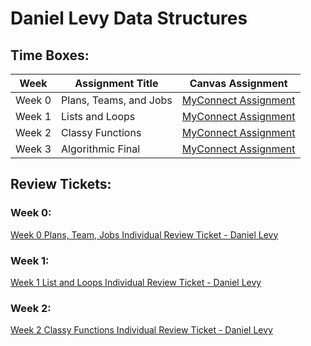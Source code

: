 # Daniel Levy Data Structures #

## Time Boxes: ##
| Week | Assignment Title | Canvas Assignment |
| ---- | ---------------- | ----------------- |
| Week 0 | Plans, Teams, and Jobs | [MyConnect Assignment](https://poway.instructure.com/courses/112335/assignments/2043640) |
| Week 1 | Lists and Loops | [MyConnect Assignment](https://poway.instructure.com/courses/112335/assignments/2057997) |
| Week 2 | Classy Functions | [MyConnect Assignment](https://poway.instructure.com/courses/112335/assignments/2062669) |
| Week 3 | Algorithmic Final | [MyConnect Assignment](https://poway.instructure.com/courses/112335/assignments/2077246) |

## Review Tickets: ##
### Week 0: ###
[Week 0 Plans, Team, Jobs Individual Review Ticket - Daniel Levy](https://github.com/danaylevy2004/danlevyrepo/issues/1)

### Week 1: ###
[Week 1 List and Loops Individual Review Ticket - Daniel Levy](https://github.com/danaylevy2004/danlevyrepo/issues/2)

### Week 2: ###
[Week 2 Classy Functions Individual Review Ticket - Daniel Levy](https://github.com/danaylevy2004/danlevyrepo/issues/3)
